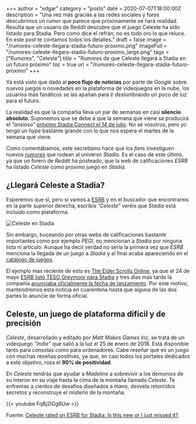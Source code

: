 +++
author = "edgar"
category = "posts"
date = 2020-07-07T18:00:00Z
description = "Una vez más gracias a las redes sociales y foros descubrimos un rumor que parece que próximamente se hará realidad. Resulta que un usuario de Reddit descubre que el juego Celeste ha sido listado para Stadia. Pero como dice el refrán, no es todo oro lo que reluce. En este post te contamos todos los detalles."
draft = false
image = "/rumores-celeste-llegara-stadia-futuro-proximo.png"
imageFull = "/rumores-celeste-llegara-stadia-futuro-proximo_large.png"
tags = ["Rumores", "Celeste"]
title = "Rumores de que Celeste llegará a Stadia en un futuro próximo"
toc = true
url = "/rumores-celeste-llegara-stadia-futuro-proximo"
+++

Ya está visto que dado al **poco flujo de noticias** por parte de _Google_ sobre nuevos juegos o novedades en la plataforma de videojuegos en la nube, los usuarios más fanáticos se las apañan para ir deslumbrando un poco de luz para el futuro. 

La realidad es que la compañía lleva un par de semanas en casi **silencio absoluto**. Suponemos que se debe a que la semana que viene se producirá el _”ansioso”_ <a class="u-anchor" href="/proximo-stadia-connect-14-julio">próximo Stadia Connect el 14 de julio</a>. No sé vosotros, pero yo tengo un _hype_ bastante grande con lo que nos espera el martes de la semana que viene.

Como comentábamos, este secretismo hace que los _fans_ investiguen nuevos <a class="u-anchor" href="/etiquetas/rumores">rumores</a> que rodean al universo _Stadia_. Es el caso de este último, ya que un forero de _Reddit_ ha posteado, que la web de calificaciones _ESRB_ ha listado _Celeste_ como próximo juego en _Stadia_.

## ¿Llegará Celeste a Stadia?

Esperemos que sí, pero si vamos a <a class="u-anchor" href="https://www.esrb.org/ratings/36098/Celeste/" target="_blank" rel="nofollow noopener">ESRB</a> y en el buscador que encontrareis en la parte superior derecha, escribís _”Celeste”_ veréis que _Stadia_ está incluido como plataforma.

<img class="u-borderImage u-lazyload lazyload" loading="lazy" data-src="/rumores-celeste-llegara-stadia-futuro-proximo/celeste-en-stadia.png" alt="Celeste en Stadia" title="Celeste en Stadia" />

Sin embargo, buceando por otras webs de calificaciones bastante importantes como por ejemplo _PEGI_, no mencionan a _Stadia_ por ninguna lista ni artículo. Aunque ha decir verdad no sería la primera vez que _ESRB_ menciona la llegada de un juego a _Stadia_ y al final acaba apareciendo en el <a class="u-anchor" href="/catalogo-de-juegos">catálogo de juegos</a>. 

El ejemplo mas reciente de esto es <a class="u-anchor" href="/the-elder-scrolls-online">The Elder Scrolls Online</a>, ya que el 24 de mayo <a class="u-anchor" href="/rumores-the-elder-scrolls-online-greymoor-podria-llegar-stadia-esta-semana">ESRB listó TESO Greymoor para Stadia</a> y tres días más tarde la compañía <a class="u-anchor" href="/the-elder-scrolls-online-junio-en-stadia">anunciaba oficialmente la fecha de lanzamiento</a>. Por este motivo, mantendremos esta noticia en cuarentena hasta que alguna de las dos partes lo anuncie de forma oficial.

## Celeste, un juego de plataforma difícil y de precisión

_Celeste_, desarrollado y editado por _Matt Makes Games Inc_, se trata de un videojuego _”Indie”_ que salió a la luz el 25 de enero de 2018. Está disponible tanto para consolas como para ordenadores. Cabe reseñar que es un juego con muchas reseñas positivas, ya que, en casi todos los portales dedicados a este objetivo, roza el **90% de positividad**.

En _Celeste_ tendrás que ayudar a _Madeline_ a sobrevivir a los demonios de su interior en su viaje hasta la cima de la montaña llamada _Celeste_. Te enfrentas a cientos de desafíos diseñados a mano, desvela retorcidos secretos y reconstruye el misterio de la montaña.

<div class="u-youtube">
  {{< youtube FqBj2IGg6Uw >}}
</div>

Fuente: <a class="u-anchor" href="https://www.reddit.com/r/Stadia/comments/hk3mee/celeste_rated_on_esrb_for_stadia_is_this_new_or_i/" target="_blank" rel="nofollow noopener">Celeste rated on ESRB for Stadia. Is this new or I just missed it?</a>.

